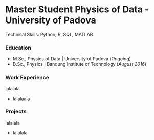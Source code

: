 # Master Student Physics of Data - University of Padova
Technical Skills: Python, R, SQL, MATLAB 

### Education
- M.Sc., Physics of Data | University of Padova (*Ongoing*)
- B.Sc., Physics | Bandung Institute of Technology (*August 2016*)

### Work Experience
lalalala
- lalalaala

### Projects 
lalalala
- lalalala
